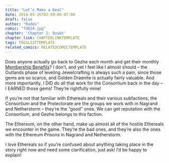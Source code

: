 ```yaml
---
title: "Let’s Make a Deal"
date: 2014-03-26T02:59:00-07:00
draft: false
author: "Rades"
comic: "fd024.jpg"
chapter: 'Chapter 2: Doubt'
chapter_link: CHAPTERLINKTEMPLATE
tags: TAGSLISTTEMPLATE
related_comics: RELATEDCOMICTEMPLATE
---
```


Does anyone actually go back to Gezhe each month and get their monthly [Membership Benefits](http://www.wowhead.com/quest=9887)? I don’t, and yet I feel like I almost should – the Outlands phase of leveling Jewelcrafting is always such a pain, since those gems are so scarce, and Golden Draenite is actually fairly valuable. And more importantly, I DID do all that work for the Consortium back in the day – I EARNED those gems! They’re rightfully mine! 


If you’re not that familiar with Ethereals and their various subfactions, the Consortium and the Protectorate are the groups we work with in Nagrand and Netherstorm – they’re the “good” ones. We can get reputation with the Consortium, and Gezhe belongs to this faction.


The Ethereum, on the other hand, make up almost all of the hostile Ethereals we encounter in the game. They’re the bad ones, and they’re also the ones with the Ethereum Prisons in Nagrand and Netherstorm.


I love Ethereals so if you’re confused about anything taking place in the story right now and need some clarification, just ask! I’d be happy to explain!


